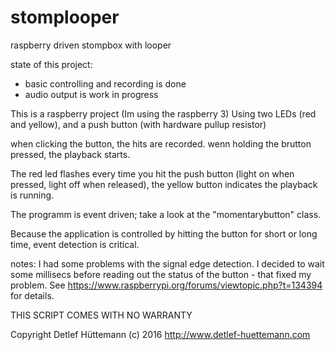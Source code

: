 # stomplooper
raspberry driven stompbox with looper

state of this project:
  * basic controlling and recording is done
  * audio output is work in progress

This is a raspberry project (Im using the raspberry 3)
Using two LEDs (red and yellow), and a push button (with hardware pullup resistor)

when clicking the button, the hits are recorded.
wenn holding the brutton pressed, the playback starts.

The red led flashes every time you hit the push button (light on when pressed, light off when released),
the yellow button indicates the playback is running.

The programm is event driven; take a look at the "momentarybutton" class.

Because the application is controlled by hitting the button for short or long time, event detection is critical.

notes:
I had some problems with the signal edge detection. 
I decided to wait some millisecs before reading out the status of the button - that fixed my problem.
See https://www.raspberrypi.org/forums/viewtopic.php?t=134394 for details.

THIS SCRIPT COMES WITH NO WARRANTY

Copyright Detlef Hüttemann (c) 2016 http://www.detlef-huettemann.com
